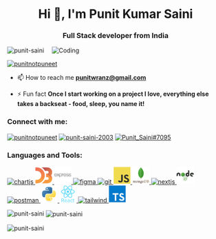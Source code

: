 
<h1 align="center">Hi 👋, I'm Punit Kumar Saini</h1>
<h3 align="center">Full Stack developer from India</h3>
<img align="right" alt="Coding" width="400" src="https://www.mandatory.com/wp-content/uploads/sites/10/gallery/silicon-valley-gifs/sv-9.gif">
<p align="left"> <img src="https://komarev.com/ghpvc/?username=punit-saini&label=Profile%20views&color=0e75b6&style=flat" alt="punit-saini" /> </p>

<p align="left"> <a href="https://twitter.com/punitnotpuneet" target="blank"><img src="https://img.shields.io/twitter/follow/punitnotpuneet?logo=twitter&style=for-the-badge" alt="punitnotpuneet" /></a> </p>



- 📫 How to reach me **punitwranz@gmail.com**



- ⚡ Fun fact **Once I start working on a project I love, everything else takes a backseat - food, sleep, you name it!**

<h3 align="left">Connect with me:</h3>
<p align="left">
<a href="https://twitter.com/punitnotpuneet" target="blank"><img align="center" src="https://raw.githubusercontent.com/rahuldkjain/github-profile-readme-generator/master/src/images/icons/Social/twitter.svg" alt="punitnotpuneet" height="30" width="40" /></a>
<a href="https://linkedin.com/in/punit-saini-2003" target="blank"><img align="center" src="https://raw.githubusercontent.com/rahuldkjain/github-profile-readme-generator/master/src/images/icons/Social/linked-in-alt.svg" alt="punit-saini-2003" height="30" width="40" /></a>
<a href="https://discord.gg/Punit_Saini#7095" target="blank"><img align="center" src="https://raw.githubusercontent.com/rahuldkjain/github-profile-readme-generator/master/src/images/icons/Social/discord.svg" alt="Punit_Saini#7095" height="30" width="40" /></a>
</p>

<h3 align="left">Languages and Tools:</h3>
<p align="left"> <a href="https://www.chartjs.org" target="_blank" rel="noreferrer"> <img src="https://www.chartjs.org/media/logo-title.svg" alt="chartjs" width="40" height="40"/> </a> <a href="https://d3js.org/" target="_blank" rel="noreferrer"> <img src="https://raw.githubusercontent.com/devicons/devicon/master/icons/d3js/d3js-original.svg" alt="d3js" width="40" height="40"/> </a> <a href="https://expressjs.com" target="_blank" rel="noreferrer"> <img src="https://raw.githubusercontent.com/devicons/devicon/master/icons/express/express-original-wordmark.svg" alt="express" width="40" height="40"/> </a> <a href="https://www.figma.com/" target="_blank" rel="noreferrer"> <img src="https://www.vectorlogo.zone/logos/figma/figma-icon.svg" alt="figma" width="40" height="40"/> </a> <a href="https://git-scm.com/" target="_blank" rel="noreferrer"> <img src="https://www.vectorlogo.zone/logos/git-scm/git-scm-icon.svg" alt="git" width="40" height="40"/> </a> <a href="https://developer.mozilla.org/en-US/docs/Web/JavaScript" target="_blank" rel="noreferrer"> <img src="https://raw.githubusercontent.com/devicons/devicon/master/icons/javascript/javascript-original.svg" alt="javascript" width="40" height="40"/> </a> <a href="https://www.mongodb.com/" target="_blank" rel="noreferrer"> <img src="https://raw.githubusercontent.com/devicons/devicon/master/icons/mongodb/mongodb-original-wordmark.svg" alt="mongodb" width="40" height="40"/> </a> <a href="https://nextjs.org/" target="_blank" rel="noreferrer"> <img src="https://cdn.worldvectorlogo.com/logos/nextjs-2.svg" alt="nextjs" width="40" height="40"/> </a> <a href="https://nodejs.org" target="_blank" rel="noreferrer"> <img src="https://raw.githubusercontent.com/devicons/devicon/master/icons/nodejs/nodejs-original-wordmark.svg" alt="nodejs" width="40" height="40"/> </a> <a href="https://postman.com" target="_blank" rel="noreferrer"> <img src="https://www.vectorlogo.zone/logos/getpostman/getpostman-icon.svg" alt="postman" width="40" height="40"/> </a> <a href="https://www.python.org" target="_blank" rel="noreferrer"> <img src="https://raw.githubusercontent.com/devicons/devicon/master/icons/python/python-original.svg" alt="python" width="40" height="40"/> </a> <a href="https://reactjs.org/" target="_blank" rel="noreferrer"> <img src="https://raw.githubusercontent.com/devicons/devicon/master/icons/react/react-original-wordmark.svg" alt="react" width="40" height="40"/> </a> <a href="https://tailwindcss.com/" target="_blank" rel="noreferrer"> <img src="https://www.vectorlogo.zone/logos/tailwindcss/tailwindcss-icon.svg" alt="tailwind" width="40" height="40"/> </a> <a href="https://www.typescriptlang.org/" target="_blank" rel="noreferrer"> <img src="https://raw.githubusercontent.com/devicons/devicon/master/icons/typescript/typescript-original.svg" alt="typescript" width="40" height="40"/> </a> </p>

<p><img align="left" src="https://github-readme-stats.vercel.app/api/top-langs?username=punit-saini&show_icons=true&locale=en&layout=compact" alt="punit-saini" /></p>

<p>&nbsp;<img align="center" src="https://github-readme-stats.vercel.app/api?username=punit-saini&show_icons=true&locale=en" alt="punit-saini" /></p>

<p><img align="center" src="https://github-readme-streak-stats.herokuapp.com/?user=punit-saini&" alt="punit-saini" /></p>
